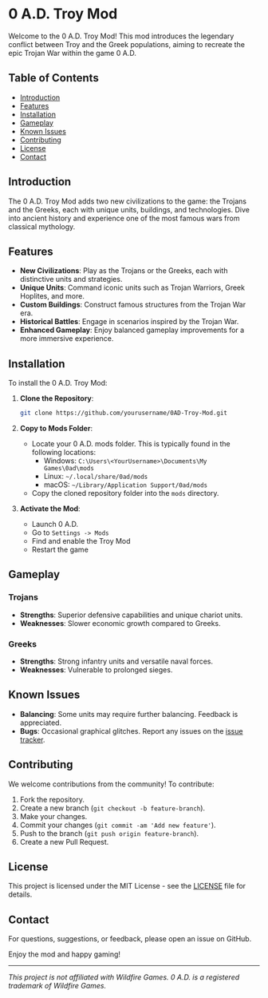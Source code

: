# 0 A.D. Troy Mod

Welcome to the 0 A.D. Troy Mod! This mod introduces the legendary conflict between Troy and the Greek populations, aiming to recreate the epic Trojan War within the game 0 A.D. 

## Table of Contents

- [Introduction](#introduction)
- [Features](#features)
- [Installation](#installation)
- [Gameplay](#gameplay)
- [Known Issues](#known-issues)
- [Contributing](#contributing)
- [License](#license)
- [Contact](#contact)

## Introduction

The 0 A.D. Troy Mod adds two new civilizations to the game: the Trojans and the Greeks, each with unique units, buildings, and technologies. Dive into ancient history and experience one of the most famous wars from classical mythology.

## Features

- **New Civilizations**: Play as the Trojans or the Greeks, each with distinctive units and strategies.
- **Unique Units**: Command iconic units such as Trojan Warriors, Greek Hoplites, and more.
- **Custom Buildings**: Construct famous structures from the Trojan War era.
- **Historical Battles**: Engage in scenarios inspired by the Trojan War.
- **Enhanced Gameplay**: Enjoy balanced gameplay improvements for a more immersive experience.

## Installation

To install the 0 A.D. Troy Mod:

1. **Clone the Repository**:
    ```bash
    git clone https://github.com/yourusername/0AD-Troy-Mod.git
    ```

2. **Copy to Mods Folder**:
   - Locate your 0 A.D. mods folder. This is typically found in the following locations:
     - Windows: `C:\Users\<YourUsername>\Documents\My Games\0ad\mods`
     - Linux: `~/.local/share/0ad/mods`
     - macOS: `~/Library/Application Support/0ad/mods`
   - Copy the cloned repository folder into the `mods` directory.

3. **Activate the Mod**:
   - Launch 0 A.D.
   - Go to `Settings -> Mods`
   - Find and enable the Troy Mod
   - Restart the game

## Gameplay

### Trojans
- **Strengths**: Superior defensive capabilities and unique chariot units.
- **Weaknesses**: Slower economic growth compared to Greeks.

### Greeks
- **Strengths**: Strong infantry units and versatile naval forces.
- **Weaknesses**: Vulnerable to prolonged sieges.

## Known Issues

- **Balancing**: Some units may require further balancing. Feedback is appreciated.
- **Bugs**: Occasional graphical glitches. Report any issues on the [issue tracker](https://github.com/vpereira/0ad-troy-mod/issues).

## Contributing

We welcome contributions from the community! To contribute:

1. Fork the repository.
2. Create a new branch (`git checkout -b feature-branch`).
3. Make your changes.
4. Commit your changes (`git commit -am 'Add new feature'`).
5. Push to the branch (`git push origin feature-branch`).
6. Create a new Pull Request.

## License

This project is licensed under the MIT License - see the [LICENSE](LICENSE) file for details.

## Contact

For questions, suggestions, or feedback, please open an issue on GitHub.

Enjoy the mod and happy gaming!

---

*This project is not affiliated with Wildfire Games. 0 A.D. is a registered trademark of Wildfire Games.*
